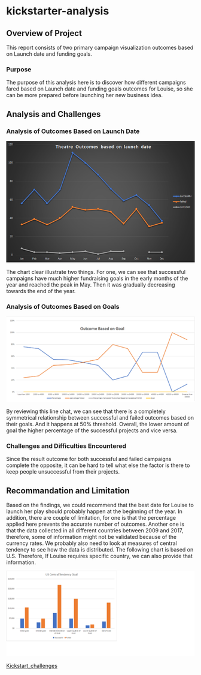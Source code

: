 # **kickstarter-analysis**
## Overview of Project
This report consists of two primary campaign visualization outcomes based on Launch date and funding goals. 
### Purpose
The purpose of this analysis here is to discover how different campaigns fared based on Launch date and funding goals outcomes for Louise, so she can be more prepared before launching her new business idea.  
## Analysis and Challenges

### Analysis of Outcomes Based on Launch Date
![Theater Outcomes Based on Lunch Dates](https://github.com/summerginger/kickstarter-analysis/blob/main/Theater_Outcomes_vs_Launch.png.png ) 

The chart clear illustrate two things. For one, we can see that successful campaigns have much higher fundraising goals in the early months of the year and reached the peak in May. Then it was gradually decreasing towards the end of the year. 
### Analysis of Outcomes Based on Goals

![Outcomes_vs_Goals.png](https://github.com/summerginger/kickstarter-analysis/blob/main/Outcomes_vs_Goals.png.png)

By reviewing this line chat, we can see that there is a completely symmetrical relationship between successful and failed outcomes based on their goals. And it happens at 50% threshold. Overall, the lower amount of goal the higher percentage of the successful projects and vice versa.  
### Challenges and Difficulties Encountered
Since the result outcome for both successful and failed campaigns complete the opposite, it can be hard to tell what else the factor is there to keep people unsuccessful from their projects.
## Recommandation and Limitation
Based on the findings, we could recommend that the best date for Louise to launch her play should probably happen at the beginning of the year. In addition, there are couple of limitation, for one is that the percentage applied here prevents the accurate number of outcomes. Another one is that the data collected in all different countries between 2009 and 2017, therefore, some of information might not be validated because of the currency rates.  We probably also need to look at measures of central tendency to see how the data is distributed. The following chart is based on U.S. Therefore, If Louise requires specific country, we can also provide that information. 

![Central tendency based on Goals](https://github.com/summerginger/kickstarter-analysis/blob/main/central_tendency_vs_goal.png.png)

[Kickstart_challenges](https://github.com/summerginger/kickstarter-analysis/blob/149e449934abb08f94e10658e2bda5eed927cf28/kickstarter_challenge.xlsx)
